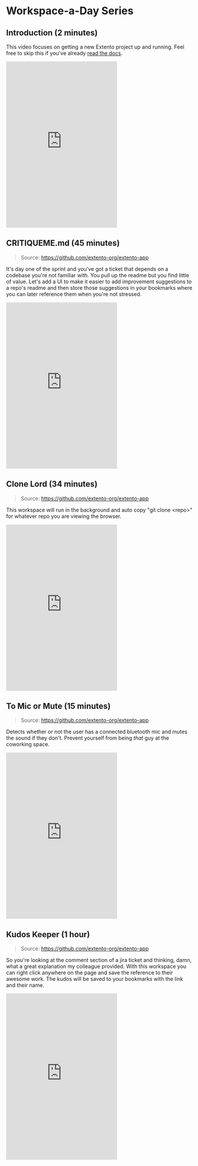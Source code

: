 # Workspace-a-Day Series

## Introduction (2 minutes)

This video focuses on getting a new Extento project up and running. Feel free to skip this if you've already [read the docs](docs/quickstart.md).

<div style="max-width: 90%; width: 800px;">
<iframe height="450" src="https://www.youtube.com/embed/dQw4w9WgXcQ" title="YouTube video player" frameborder="0" allow="accelerometer; clipboard-write; encrypted-media; gyroscope; picture-in-picture" allowfullscreen></iframe>
</div>

## CRITIQUEME.md (45 minutes)

> Source: https://github.com/extento-org/extento-app

It's day one of the sprint and you've got a ticket that depends on a codebase you're not familiar with. You pull up the readme but you find little of value. Let's add a UI to make it easier to add improvement suggestions to a repo's readme and then store those suggestions in your bookmarks where you can later reference them when you're not stressed.

<div style="max-width: 90%; width: 800px;">
<iframe height="450" src="https://www.youtube.com/embed/dQw4w9WgXcQ" title="YouTube video player" frameborder="0" allow="accelerometer; autoplay; clipboard-write; encrypted-media; gyroscope; picture-in-picture" allowfullscreen></iframe>
</div>

## Clone Lord (34 minutes)

> Source: https://github.com/extento-org/extento-app

This workspace will run in the background and auto copy "git clone \<repo\>" for whatever repo you are viewing the browser.

<div style="max-width: 90%; width: 800px;">
<iframe height="450" src="https://www.youtube.com/embed/dQw4w9WgXcQ" title="YouTube video player" frameborder="0" allow="accelerometer; autoplay; clipboard-write; encrypted-media; gyroscope; picture-in-picture" allowfullscreen></iframe>
</div>

## To Mic or Mute (15 minutes)

> Source: https://github.com/extento-org/extento-app

Detects whether or not the user has a connected bluetooth mic and mutes the sound if they don't. Prevent yourself from being *that* guy at the coworking space.

<div style="max-width: 90%; width: 800px;">
<iframe height="450" src="https://www.youtube.com/embed/dQw4w9WgXcQ" title="YouTube video player" frameborder="0" allow="accelerometer; autoplay; clipboard-write; encrypted-media; gyroscope; picture-in-picture" allowfullscreen></iframe>
</div>

## Kudos Keeper (1 hour)

> Source: https://github.com/extento-org/extento-app

So you're looking at the comment section of a jira ticket and thinking, damn, what a great explanation my colleague provided. With this workspace you can right click anywhere on the page and save the reference to their awesome work. The kudos will be saved to your bookmarks with the link and their name.

<div style="max-width: 90%; width: 800px;">
<iframe height="450" src="https://www.youtube.com/embed/dQw4w9WgXcQ" title="YouTube video player" frameborder="0" allow="accelerometer; autoplay; clipboard-write; encrypted-media; gyroscope; picture-in-picture" allowfullscreen></iframe>
</div>



